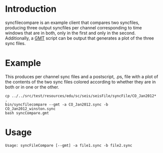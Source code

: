 # Introduction #

syncfilecompare is an example client that compares two syncfiles, producing three output syncfiles per channel corresponding to time windows that are in both, only in the first and only in the second. Additionally, a [GMT](http://gmt.soest.hawaii.edu/) script can be output that generates a plot of the three sync files.


# Example #

This produces per channel sync files and a postscript, .ps, file with a plot of the contents of the two sync files colored according to whether they are in both or in one or the other.

```
cp ../../src/test/resources/edu/sc/seis/seisFile/syncFile/CO_Jan2012* .
bin/syncfilecompare --gmt -a CO_Jan2012.sync -b CO_Jan2012_winston.sync
bash syncCompare.gmt
```


# Usage #

```
Usage: syncFileCompare [--gmt] -a file1.sync -b file2.sync
```